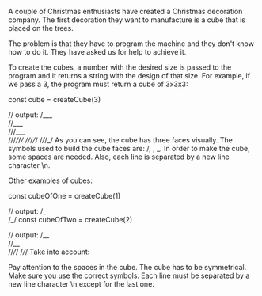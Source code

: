 A couple of Christmas enthusiasts have created a Christmas decoration company. The first decoration they want to manufacture is a cube that is placed on the trees.

The problem is that they have to program the machine and they don't know how to do it. They have asked us for help to achieve it.

To create the cubes, a number with the desired size is passed to the program and it returns a string with the design of that size. For example, if we pass a 3, the program must return a cube of 3x3x3:

const cube = createCube(3)

// output:
/\_\_\_\
 /\/\_\_\_\
/\/\/\_\_\_\
\/\/\/_/_/_/
\/\/_/_/_/
\/_/_/_/
As you can see, the cube has three faces visually. The symbols used to build the cube faces are: /, \, \_. In order to make the cube, some spaces are needed. Also, each line is separated by a new line character \n.

Other examples of cubes:

const cubeOfOne = createCube(1)

// output:
/\_\
\/\_/
const cubeOfTwo = createCube(2)

// output:
/\_\_\
/\/\_\_\
\/\/_/_/
\/_/_/
Take into account:

Pay attention to the spaces in the cube.
The cube has to be symmetrical.
Make sure you use the correct symbols.
Each line must be separated by a new line character \n except for the last one.

